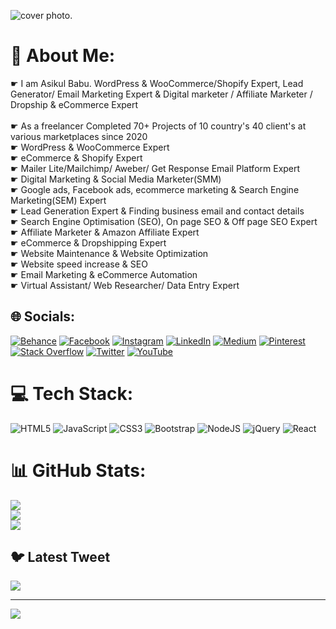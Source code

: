 ![cover photo](https://pbs.twimg.com/profile_banners/3217574727/1667660752/1500x500).
# 💫 About Me:
☛ I am Asikul Babu. WordPress & WooCommerce/Shopify Expert, Lead Generator/ Email Marketing Expert & Digital marketer / Affiliate Marketer / Dropship & eCommerce Expert <br><br>☛ As a freelancer Completed 70+ Projects of 10 country's 40 client's at various marketplaces since 2020<br> ☛ WordPress & WooCommerce Expert <br> ☛ eCommerce & Shopify Expert <br> ☛ Mailer Lite/Mailchimp/ Aweber/ Get Response Email Platform Expert<br> ☛ Digital Marketing & Social Media Marketer(SMM)<br> ☛ Google ads, Facebook ads, ecommerce marketing & Search Engine Marketing(SEM) Expert <br> ☛ Lead Generation Expert & Finding business email and contact details <br> ☛ Search Engine Optimisation (SEO), On page SEO & Off page SEO Expert <br> ☛ Affiliate Marketer & Amazon Affiliate Expert <br> ☛ eCommerce & Dropshipping Expert <br> ☛ Website Maintenance & Website Optimization <br> ☛ Website speed increase & SEO<br> ☛ Email Marketing & eCommerce Automation <br> ☛ Virtual Assistant/ Web Researcher/ Data Entry Expert


## 🌐 Socials:
[![Behance](https://img.shields.io/badge/Behance-1769ff?logo=behance&logoColor=white)](https://behance.net/https://www.behance.net/asikulbabu) [![Facebook](https://img.shields.io/badge/Facebook-%231877F2.svg?logo=Facebook&logoColor=white)](https://facebook.com/https://web.facebook.com/asikul.islam.babu58) [![Instagram](https://img.shields.io/badge/Instagram-%23E4405F.svg?logo=Instagram&logoColor=white)](https://instagram.com/https://www.instagram.com/asikul.babu/) [![LinkedIn](https://img.shields.io/badge/LinkedIn-%230077B5.svg?logo=linkedin&logoColor=white)](https://linkedin.com/in/https://www.linkedin.com/in/asikulbabu/) [![Medium](https://img.shields.io/badge/Medium-12100E?logo=medium&logoColor=white)](https://medium.com/@https://medium.com/@asikulislam58) [![Pinterest](https://img.shields.io/badge/Pinterest-%23E60023.svg?logo=Pinterest&logoColor=white)](https://pinterest.com/https://www.pinterest.com/asikulbabu) [![Stack Overflow](https://img.shields.io/badge/-Stackoverflow-FE7A16?logo=stack-overflow&logoColor=white)](https://stackoverflow.com/users/https://stackoverflow.com/users/19341838/asikul-babu) [![Twitter](https://img.shields.io/badge/Twitter-%231DA1F2.svg?logo=Twitter&logoColor=white)](https://twitter.com/https://twitter.com/asikulbabu/) [![YouTube](https://img.shields.io/badge/YouTube-%23FF0000.svg?logo=YouTube&logoColor=white)](https://youtube.com/@https://www.youtube.com/@asikulbabu3759) 

# 💻 Tech Stack:
![HTML5](https://img.shields.io/badge/html5-%23E34F26.svg?style=for-the-badge&logo=html5&logoColor=white) ![JavaScript](https://img.shields.io/badge/javascript-%23323330.svg?style=for-the-badge&logo=javascript&logoColor=%23F7DF1E) ![CSS3](https://img.shields.io/badge/css3-%231572B6.svg?style=for-the-badge&logo=css3&logoColor=white) ![Bootstrap](https://img.shields.io/badge/bootstrap-%23563D7C.svg?style=for-the-badge&logo=bootstrap&logoColor=white) ![NodeJS](https://img.shields.io/badge/node.js-6DA55F?style=for-the-badge&logo=node.js&logoColor=white) ![jQuery](https://img.shields.io/badge/jquery-%230769AD.svg?style=for-the-badge&logo=jquery&logoColor=white) ![React](https://img.shields.io/badge/react-%2320232a.svg?style=for-the-badge&logo=react&logoColor=%2361DAFB)
# 📊 GitHub Stats:
![](https://github-readme-stats.vercel.app/api?username=asikulbabu&theme=default&hide_border=false&include_all_commits=false&count_private=false)<br/>
![](https://github-readme-streak-stats.herokuapp.com/?user=asikulbabu&theme=default&hide_border=false)<br/>
![](https://github-readme-stats.vercel.app/api/top-langs/?username=asikulbabu&theme=default&hide_border=false&include_all_commits=false&count_private=false&layout=compact)

## 🐦 Latest Tweet
[![](https://gtce.itsvg.in/api?username=https://twitter.com/asikulbabu/)](https://github.com/VishwaGauravIn/github-twitter-card-embed)

---
[![](https://visitcount.itsvg.in/api?id=asikulbabu&icon=0&color=0)](https://visitcount.itsvg.in)

<!-- Proudly created with GPRM ( https://gprm.itsvg.in ) -->

